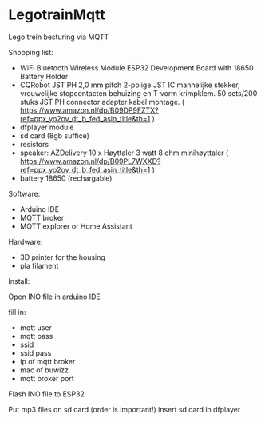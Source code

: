 # LegotrainMqtt
Lego trein besturing via MQTT

Shopping list:

- WiFi Bluetooth Wireless Module ESP32 Development Board with 18650 Battery Holder
- CQRobot JST PH 2,0 mm pitch 2-polige JST IC mannelijke stekker, vrouwelijke stopcontacten behuizing en T-vorm krimpklem. 50 sets/200 stuks JST PH connector adapter kabel montage. ( https://www.amazon.nl/dp/B09DP9FZTX?ref=ppx_yo2ov_dt_b_fed_asin_title&th=1 )
- dfplayer module
- sd card (8gb suffice)
- resistors
- speaker:  AZDelivery 10 x Høyttaler 3 watt 8 ohm minihøyttaler ( https://www.amazon.nl/dp/B09PL7WXXD?ref=ppx_yo2ov_dt_b_fed_asin_title&th=1 ) 
- battery 18650 (rechargable)

Software:

- Arduino IDE
- MQTT broker
- MQTT explorer or Home Assistant

Hardware:

- 3D printer for the housing
- pla filament



Install:

Open INO file in arduino IDE

fill in:
- mqtt user
- mqtt pass
- ssid
- ssid pass
- ip of mqtt broker
- mac of buwizz
- mqtt broker port 

Flash INO file to ESP32

Put mp3 files on sd card (order is important!)
insert sd card in dfplayer


